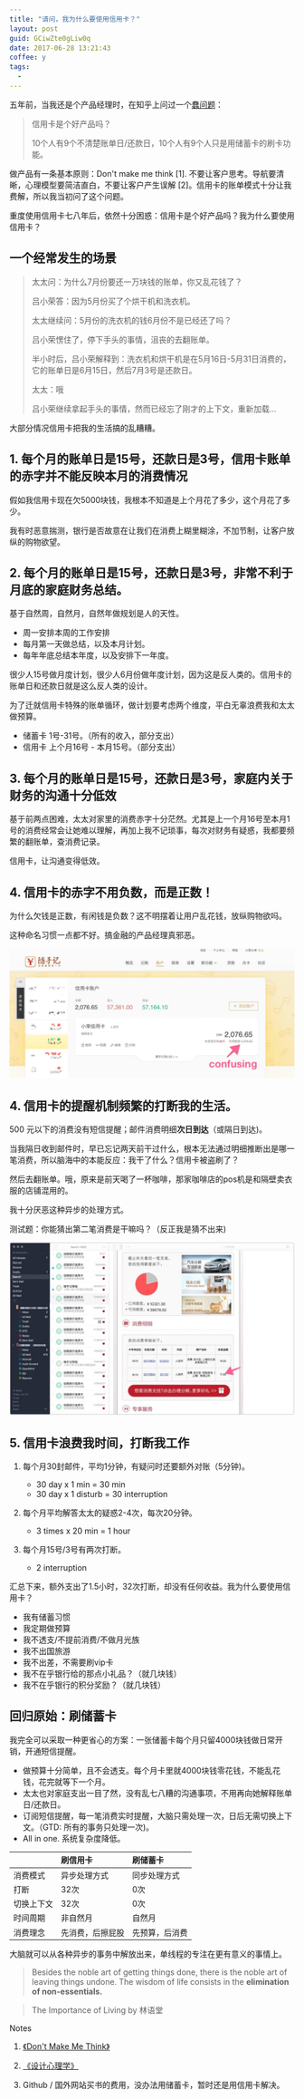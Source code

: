 ```yaml
---
title: "请问，我为什么要使用信用卡？"
layout: post
guid: GCiwZte0gLiw0q
date: 2017-06-28 13:21:43
coffee: y
tags:
  -
---
```


五年前，当我还是个产品经理时，在知乎上问过一个[蠢问题](https://www.zhihu.com/question/20398841/log)：

> 信用卡是个好产品吗？
>
> 10个人有9个不清楚账单日/还款日，10个人有9个人只是用储蓄卡的刷卡功能。

做产品有一条基本原则：Don't make me think [1]. 不要让客户思考。导航要清晰，心理模型要简洁直白，不要让客户产生误解 [2]。信用卡的账单模式十分让我费解，所以我当初问了这个问题。

重度使用信用卡七八年后，依然十分困惑：信用卡是个好产品吗？我为什么要使用信用卡？


## 一个经常发生的场景

> 太太问：为什么7月份要还一万块钱的账单，你又乱花钱了？
> 
> 吕小荣答：因为5月份买了个烘干机和洗衣机。
> 
> 太太继续问：5月份的洗衣机的钱6月份不是已经还了吗？
> 
> 吕小荣愣住了，停下手头的事情，沮丧的去翻账单。
> 
> 半小时后，吕小荣解释到：洗衣机和烘干机是在5月16日-5月31日消费的，它的账单日是6月15日，然后7月3号是还款日。
> 
> 太太：哦
> 
> 吕小荣继续拿起手头的事情，然而已经忘了刚才的上下文，重新加载...

大部分情况信用卡把我的生活搞的乱糟糟。

## 1. 每个月的账单日是15号，还款日是3号，信用卡账单的赤字并不能反映本月的消费情况

假如我信用卡现在欠5000块钱，我根本不知道是上个月花了多少，这个月花了多少。

我有时恶意揣测，银行是否故意在让我们在消费上糊里糊涂，不加节制，让客户放纵的购物欲望。

## 2. 每个月的账单日是15号，还款日是3号，非常不利于月底的家庭财务总结。

基于自然周，自然月，自然年做规划是人的天性。

- 周一安排本周的工作安排
- 每月第一天做总结，以及本月计划。
- 每年年底总结本年度，以及安排下一年度。

很少人15号做月度计划，很少人6月份做年度计划，因为这是反人类的。信用卡的账单日和还款日就是这么反人类的设计。

为了迁就信用卡特殊的账单循环，做计划要考虑两个维度，平白无辜浪费我和太太做预算。

- 储蓄卡 1号-31号。（所有的收入，部分支出）
- 信用卡 上个月16号 - 本月15号。（部分支出）

## 3. 每个月的账单日是15号，还款日是3号，家庭内关于财务的沟通十分低效

基于前两点困难，太太对家里的消费赤字十分茫然。尤其是上一个月16号至本月1号的消费经常会让她难以理解，再加上我不记琐事，每次对财务有疑惑，我都要频繁的翻账单，查消费记录。

信用卡，让沟通变得低效。

## 4. 信用卡的赤字不用负数，而是正数！

为什么欠钱是正数，有闲钱是负数？这不明摆着让用户乱花钱，放纵购物欲吗。

这种命名习惯一点都不好。搞金融的产品经理真邪恶。

![](/media/files/2017-06-28-confusing.jpeg)


## 4. 信用卡的提醒机制频繁的打断我的生活。

500 元以下的消费没有短信提醒；邮件消费明细**次日到达**（或隔日到达)。

当我隔日收到邮件时，早已忘记两天前干过什么，根本无法通过明细推断出是哪一笔消费，所以脑海中的本能反应：我干了什么？信用卡被盗刷了？

然后去翻账单。哦，原来是前天喝了一杯咖啡，那家咖啡店的pos机是和隔壁卖衣服的店铺混用的。

我十分厌恶这种异步的处理方式。

测试题：你能猜出第二笔消费是干嘛吗？（反正我是猜不出来)

![](/media/files/2017-06-28-billing.jpeg)

## 5. 信用卡浪费我时间，打断我工作

1. 每个月30封邮件，平均1分钟，有疑问时还要额外对账（5分钟)。
	* 30 day x 1 min = 30 min
	* 30 day x 1 disturb = 30 interruption

2. 每个月平均解答太太的疑惑2-4次，每次20分钟。

	* 3 times x 20 min = 1 hour

3. 每个月15号/3号有两次打断。

	* 2 interruption

汇总下来，额外支出了1.5小时，32次打断，却没有任何收益。我为什么要使用信用卡？


- 我有储蓄习惯
- 我定期做预算
- 我不透支/不提前消费/不做月光族
- 我不出国旅游
- 我不出差，不需要刷vip卡
- 我不在乎银行给的那点小礼品？（就几块钱）
- 我不在乎银行的积分奖励？（就几块钱）

## 回归原始：刷储蓄卡

我完全可以采取一种更省心的方案：一张储蓄卡每个月只留4000块钱做日常开销，开通短信提醒。

- 做预算十分简单，且不会透支。每个月卡里就4000块钱零花钱，不能乱花钱，花完就等下一个月。
- 太太也对家庭支出一目了然，没有乱七八糟的沟通事项，不用再向她解释账单日/还款日。
- 订阅短信提醒，每一笔消费实时提醒，大脑只需处理一次，日后无需切换上下文。（GTD: 所有的事务只处理一次)。
- All in one. 系统复杂度降低。

|  | 刷信用卡 | 刷储蓄卡 |
|:-- |:--|:--|
| 消费模式| 异步处理方式 | 同步处理方式 |
| 打断 | 32次 | 0次 |
| 切换上下文| 32次  | 0次 |
| 时间周期  | 非自然月 | 自然月 |
| 消费理念  | 先消费，后擦屁股 | 先预算，后消费 |


大脑就可以从各种异步的事务中解放出来，单线程的专注在更有意义的事情上。

> Besides the noble art of getting things done, there is the noble art of leaving things undone. The wisdom of life consists in the **elimination of non-essentials.**

> The Importance of Living by 林语堂


Notes

1. [《Don't Make Me Think》](https://book.douban.com/subject/1440223/)

2. [《设计心理学》](https://book.douban.com/subject/1288844/)

3. Github / 国外网站买书的费用，没办法用储蓄卡，暂时还是用信用卡解决。
